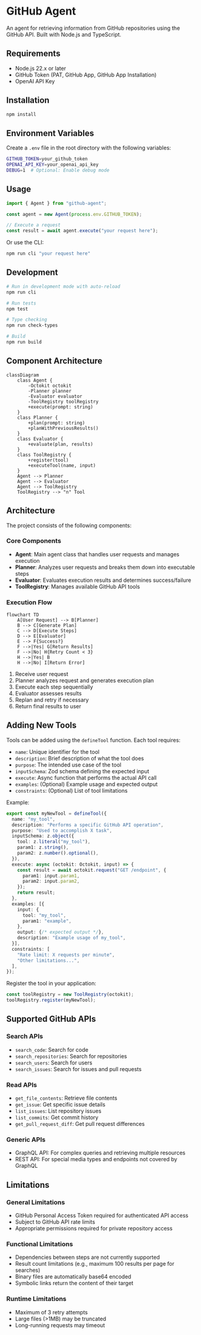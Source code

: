# GitHub Agent

An agent for retrieving information from GitHub repositories using the GitHub
API. Built with Node.js and TypeScript.

## Requirements

- Node.js 22.x or later
- GitHub Token (PAT, GitHub App, GitHub App Installation)
- OpenAI API Key

## Installation

```bash
npm install
```

## Environment Variables

Create a `.env` file in the root directory with the following variables:

```bash
GITHUB_TOKEN=your_github_token
OPENAI_API_KEY=your_openai_api_key
DEBUG=1  # Optional: Enable debug mode
```

## Usage

```typescript
import { Agent } from "github-agent";

const agent = new Agent(process.env.GITHUB_TOKEN);

// Execute a request
const result = await agent.execute("your request here");
```

Or use the CLI:

```bash
npm run cli "your request here"
```

## Development

```bash
# Run in development mode with auto-reload
npm run cli

# Run tests
npm test

# Type checking
npm run check-types

# Build
npm run build
```

## Component Architecture

```mermaid
classDiagram
    class Agent {
        -Octokit octokit
        -Planner planner
        -Evaluator evaluator
        -ToolRegistry toolRegistry
        +execute(prompt: string)
    }
    class Planner {
        +plan(prompt: string)
        +planWithPreviousResults()
    }
    class Evaluator {
        +evaluate(plan, results)
    }
    class ToolRegistry {
        +register(tool)
        +executeTool(name, input)
    }
    Agent --> Planner
    Agent --> Evaluator
    Agent --> ToolRegistry
    ToolRegistry --> "n" Tool
```

## Architecture

The project consists of the following components:

### Core Components

- **Agent**: Main agent class that handles user requests and manages execution
- **Planner**: Analyzes user requests and breaks them down into executable steps
- **Evaluator**: Evaluates execution results and determines success/failure
- **ToolRegistry**: Manages available GitHub API tools

### Execution Flow

```mermaid
flowchart TD
    A[User Request] --> B[Planner]
    B --> C[Generate Plan]
    C --> D[Execute Steps]
    D --> E[Evaluator]
    E --> F{Success?}
    F -->|Yes| G[Return Results]
    F -->|No| H{Retry Count < 3}
    H -->|Yes| B
    H -->|No| I[Return Error]
```

1. Receive user request
2. Planner analyzes request and generates execution plan
3. Execute each step sequentially
4. Evaluator assesses results
5. Replan and retry if necessary
6. Return final results to user

## Adding New Tools

Tools can be added using the `defineTool` function. Each tool requires:

- `name`: Unique identifier for the tool
- `description`: Brief description of what the tool does
- `purpose`: The intended use case of the tool
- `inputSchema`: Zod schema defining the expected input
- `execute`: Async function that performs the actual API call
- `examples`: (Optional) Example usage and expected output
- `constraints`: (Optional) List of tool limitations

Example:

```typescript
export const myNewTool = defineTool({
  name: "my_tool",
  description: "Performs a specific GitHub API operation",
  purpose: "Used to accomplish X task",
  inputSchema: z.object({
    tool: z.literal("my_tool"),
    param1: z.string(),
    param2: z.number().optional(),
  }),
  execute: async (octokit: Octokit, input) => {
    const result = await octokit.request("GET /endpoint", {
      param1: input.param1,
      param2: input.param2,
    });
    return result;
  },
  examples: [{
    input: {
      tool: "my_tool",
      param1: "example",
    },
    output: {/* expected output */},
    description: "Example usage of my_tool",
  }],
  constraints: [
    "Rate limit: X requests per minute",
    "Other limitations...",
  ],
});
```

Register the tool in your application:

```typescript
const toolRegistry = new ToolRegistry(octokit);
toolRegistry.register(myNewTool);
```

## Supported GitHub APIs

### Search APIs

- `search_code`: Search for code
- `search_repositories`: Search for repositories
- `search_users`: Search for users
- `search_issues`: Search for issues and pull requests

### Read APIs

- `get_file_contents`: Retrieve file contents
- `get_issue`: Get specific issue details
- `list_issues`: List repository issues
- `list_commits`: Get commit history
- `get_pull_request_diff`: Get pull request differences

### Generic APIs

- GraphQL API: For complex queries and retrieving multiple resources
- REST API: For special media types and endpoints not covered by GraphQL

## Limitations

### General Limitations

- GitHub Personal Access Token required for authenticated API access
- Subject to GitHub API rate limits
- Appropriate permissions required for private repository access

### Functional Limitations

- Dependencies between steps are not currently supported
- Result count limitations (e.g., maximum 100 results per page for searches)
- Binary files are automatically base64 encoded
- Symbolic links return the content of their target

### Runtime Limitations

- Maximum of 3 retry attempts
- Large files (>1MB) may be truncated
- Long-running requests may timeout
